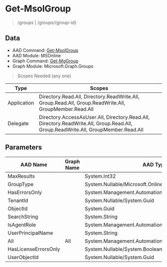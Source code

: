 # Get-MsolGroup

> /groups | /groups/{group-id}

## Data

+ AAD Command: [Get-MsolGroup](https://docs.microsoft.com/en-us/powershell/module/MSOnline/Get-MsolGroup)
+ AAD Module: MSOnline
+ Graph Command: [Get-MgGroup](https://docs.microsoft.com/en-us/powershell/module/Microsoft.Graph.Groups/Get-MgGroup)
+ Graph Module: Microsoft.Graph.Groups

> Scopes Needed (any one)

|Type|Scopes|
|---|---|
|Application|Directory.Read.All, Directory.ReadWrite.All, Group.Read.All, Group.ReadWrite.All, GroupMember.Read.All|
|Delegate|Directory.AccessAsUser.All, Directory.Read.All, Directory.ReadWrite.All, Group.Read.All, Group.ReadWrite.All, GroupMember.Read.All|

## Parameters

|AAD Name|Graph Name|AAD Type|Graph Type|Infos|
|---|---|---|---|---|
|MaxResults||System.Int32|||
|GroupType||System.Nullable/Microsoft.Online.Administration.GroupType|||
|HasErrorsOnly||System.Management.Automation.SwitchParameter|||
|TenantId||System.Nullable/System.Guid|||
|ObjectId||System.Guid|||
|SearchString||System.String|||
|IsAgentRole||System.Management.Automation.SwitchParameter|||
|UserPrincipalName||System.String|||
|All|All|System.Management.Automation.SwitchParameter|System.Management.Automation.SwitchParameter||
|HasLicenseErrorsOnly||System.Nullable/System.Boolean|||
|UserObjectId||System.Nullable/System.Guid|||

